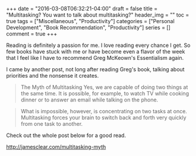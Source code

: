 +++
date = "2016-03-08T06:32:21-04:00"
draft = false
title = "Multitasking? You want to talk about multitasking?"
header_img = ""
toc = true
tags = ["Miscellaneous", "Productivity"]
categories = ["Personal Development", "Book Recommendation", "Productivity"]
series = []
comment = true
+++

Reading is definitely a passion for me. I love reading every chance I get. So few books have stuck with me or have become even a flavor of the week that I feel like I have to recommend Greg McKeown's Essentialism again.

I came by another post, not long after reading Greg's book, talking about priorities and the nonsense it creates.

>The Myth of Multitasking
Yes, we are capable of doing two things at the same time. It is possible, for example, to watch TV while cooking dinner or to answer an email while talking on the phone.

>What is impossible, however, is concentrating on two tasks at once. Multitasking forces your brain to switch back and forth very quickly from one task to another.


Check out the whole post below for a good read.

http://jamesclear.com/multitasking-myth
